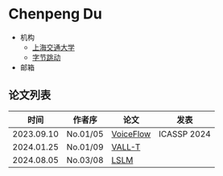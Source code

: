 # Chenpeng Du

- 机构
  - [上海交通大学](../Institutions/SJTU_上海交通大学.md)
  - [字节跳动](../Institutions/ByteDance.md)
- 邮箱

## 论文列表

| 时间 | 作者序 | 论文 | 发表 |
|:-:|:-:|---|---|
| 2023.09.10 | No.01/05 | [VoiceFlow](../Models/Flow/2023.09.10_VoiceFlow.md) | ICASSP 2024 |
| 2024.01.25 | No.01/09 | [VALL-T](../Models/Speech_LLM/2024.01.25_VALL-T.md) |
| 2024.08.05 | No.03/08 | [LSLM](../Models/Speech_LLM/2024.08.05_LSLM.md) |